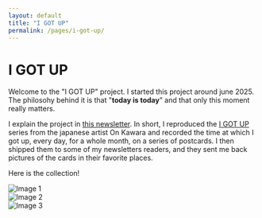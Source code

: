 ```yaml
---
layout: default
title: "I GOT UP"
permalink: /pages/i-got-up/
---
```


# I GOT UP

Welcome to the "I GOT UP" project. I started this project around june 2025. 
The philosohy behind it is that "**today is today**" and that only this moment really matters.

I explain the project in [this newsletter](https://paolamasuzzo.substack.com/p/oggi-e-oggi).
In short, I reproduced the [I GOT UP](https://flashbak.com/creativity-from-boredom-and-routine-on-kawaras-i-got-up-postcards-1968-1979-418177/)
series from the japanese artist On Kawara and recorded the time at which I got up, every day, for a whole month, on a series
of postcards. I then shipped them to some of my newsletters readers, and they sent me back pictures of the cards in their favorite places.

Here is the collection!

<div class="gallery">
  <div class="gallery-item">
    <img src="{{ site.baseurl }}/assets/images/igotup/16_front.jpg" alt="Image 1">
  </div>
  <div class="gallery-item">
    <img src="{{ site.baseurl }}/assets/images/igotup/16_back" alt="Image 2">
  </div>
  <div class="gallery-item">
    <img src="{{ site.baseurl }}/assets/images/gallery/image3.jpg" alt="Image 3">
  </div>
  <!-- Add more images here -->
</div>
